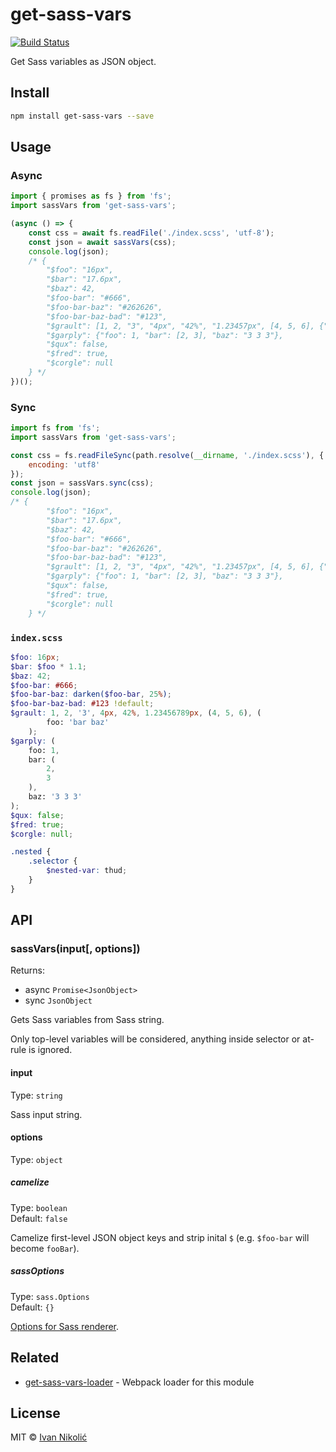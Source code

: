 # get-sass-vars

[![Build Status][ci-img]][ci]

Get Sass variables as JSON object.

## Install

```sh
npm install get-sass-vars --save
```

## Usage

### Async

```js
import { promises as fs } from 'fs';
import sassVars from 'get-sass-vars';

(async () => {
	const css = await fs.readFile('./index.scss', 'utf-8');
	const json = await sassVars(css);
	console.log(json);
	/* {
		"$foo": "16px",
		"$bar": "17.6px",
		"$baz": 42,
		"$foo-bar": "#666",
		"$foo-bar-baz": "#262626",
		"$foo-bar-baz-bad": "#123",
		"$grault": [1, 2, "3", "4px", "42%", "1.23457px", [4, 5, 6], {"foo": "bar baz"}],
		"$garply": {"foo": 1, "bar": [2, 3], "baz": "3 3 3"},
		"$qux": false,
		"$fred": true,
		"$corgle": null
	} */
})();
```

### Sync

```js
import fs from 'fs';
import sassVars from 'get-sass-vars';

const css = fs.readFileSync(path.resolve(__dirname, './index.scss'), {
	encoding: 'utf8'
});
const json = sassVars.sync(css);
console.log(json);
/* {
		"$foo": "16px",
		"$bar": "17.6px",
		"$baz": 42,
		"$foo-bar": "#666",
		"$foo-bar-baz": "#262626",
		"$foo-bar-baz-bad": "#123",
		"$grault": [1, 2, "3", "4px", "42%", "1.23457px", [4, 5, 6], {"foo": "bar baz"}],
		"$garply": {"foo": 1, "bar": [2, 3], "baz": "3 3 3"},
		"$qux": false,
		"$fred": true,
		"$corgle": null
	} */
```

### `index.scss`

```scss
$foo: 16px;
$bar: $foo * 1.1;
$baz: 42;
$foo-bar: #666;
$foo-bar-baz: darken($foo-bar, 25%);
$foo-bar-baz-bad: #123 !default;
$grault: 1, 2, '3', 4px, 42%, 1.23456789px, (4, 5, 6), (
		foo: 'bar baz'
	);
$garply: (
	foo: 1,
	bar: (
		2,
		3
	),
	baz: '3 3 3'
);
$qux: false;
$fred: true;
$corgle: null;

.nested {
	.selector {
		$nested-var: thud;
	}
}
```

## API

### sassVars(input[, options])

Returns:

-   async `Promise<JsonObject>`
-   sync `JsonObject`

Gets Sass variables from Sass string.

Only top-level variables will be considered, anything inside selector or at-rule
is ignored.

#### input

Type: `string`

Sass input string.

#### options

Type: `object`

##### camelize

Type: `boolean`  
Default: `false`

Camelize first-level JSON object keys and strip inital `$` (e.g. `$foo-bar` will
become `fooBar`).

##### sassOptions

Type: `sass.Options`  
Default: `{}`

[Options for Sass renderer][node-sass-options].

## Related

-   [get-sass-vars-loader][get-sass-vars-loader] - Webpack loader for this
    module

## License

MIT © [Ivan Nikolić](http://ivannikolic.com)

<!-- prettier-ignore-start -->

[ci]: https://github.com/niksy/get-sass-vars/actions?query=workflow%3ACI
[ci-img]: https://github.com/niksy/get-sass-vars/workflows/CI/badge.svg?branch=master
[node-sass-options]: https://github.com/sass/node-sass#options
[get-sass-vars-loader]: https://github.com/brianvoe/get-sass-vars-loader

<!-- prettier-ignore-end -->
